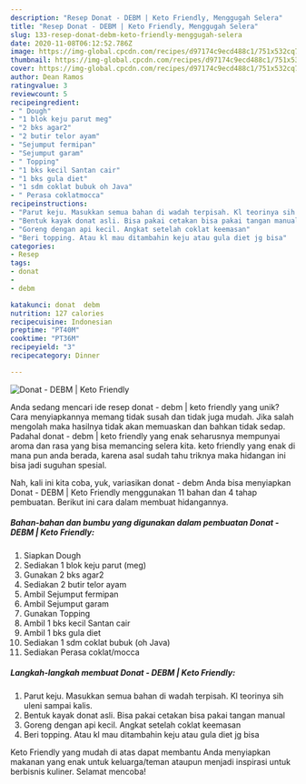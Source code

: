 ```yaml
---
description: "Resep Donat - DEBM | Keto Friendly, Menggugah Selera"
title: "Resep Donat - DEBM | Keto Friendly, Menggugah Selera"
slug: 133-resep-donat-debm-keto-friendly-menggugah-selera
date: 2020-11-08T06:12:52.786Z
image: https://img-global.cpcdn.com/recipes/d97174c9ecd488c1/751x532cq70/donat-debm-keto-friendly-foto-resep-utama.jpg
thumbnail: https://img-global.cpcdn.com/recipes/d97174c9ecd488c1/751x532cq70/donat-debm-keto-friendly-foto-resep-utama.jpg
cover: https://img-global.cpcdn.com/recipes/d97174c9ecd488c1/751x532cq70/donat-debm-keto-friendly-foto-resep-utama.jpg
author: Dean Ramos
ratingvalue: 3
reviewcount: 5
recipeingredient:
- " Dough"
- "1 blok keju parut meg"
- "2 bks agar2"
- "2 butir telor ayam"
- "Sejumput fermipan"
- "Sejumput garam"
- " Topping"
- "1 bks kecil Santan cair"
- "1 bks gula diet"
- "1 sdm coklat bubuk oh Java"
- " Perasa coklatmocca"
recipeinstructions:
- "Parut keju. Masukkan semua bahan di wadah terpisah. Kl teorinya sih uleni sampai kalis."
- "Bentuk kayak donat asli. Bisa pakai cetakan bisa pakai tangan manual"
- "Goreng dengan api kecil. Angkat setelah coklat keemasan"
- "Beri topping. Atau kl mau ditambahin keju atau gula diet jg bisa"
categories:
- Resep
tags:
- donat
- 
- debm

katakunci: donat  debm 
nutrition: 127 calories
recipecuisine: Indonesian
preptime: "PT40M"
cooktime: "PT36M"
recipeyield: "3"
recipecategory: Dinner

---
```



![Donat - DEBM | Keto Friendly](https://img-global.cpcdn.com/recipes/d97174c9ecd488c1/751x532cq70/donat-debm-keto-friendly-foto-resep-utama.jpg)

Anda sedang mencari ide resep donat - debm | keto friendly yang unik? Cara menyiapkannya memang tidak susah dan tidak juga mudah. Jika salah mengolah maka hasilnya tidak akan memuaskan dan bahkan tidak sedap. Padahal donat - debm | keto friendly yang enak seharusnya mempunyai aroma dan rasa yang bisa memancing selera kita.
 keto friendly yang enak di mana pun anda berada, karena asal sudah tahu triknya maka hidangan ini bisa jadi suguhan spesial.


Nah, kali ini kita coba, yuk, variasikan donat - debm  Anda bisa menyiapkan Donat - DEBM | Keto Friendly menggunakan 11 bahan dan 4 tahap pembuatan. Berikut ini cara dalam membuat hidangannya.

<!--inarticleads1-->

##### Bahan-bahan dan bumbu yang digunakan dalam pembuatan Donat - DEBM | Keto Friendly:

1. Siapkan  Dough
1. Sediakan 1 blok keju parut (meg)
1. Gunakan 2 bks agar2
1. Sediakan 2 butir telor ayam
1. Ambil Sejumput fermipan
1. Ambil Sejumput garam
1. Gunakan  Topping
1. Ambil 1 bks kecil Santan cair
1. Ambil 1 bks gula diet
1. Sediakan 1 sdm coklat bubuk (oh Java)
1. Sediakan  Perasa coklat/mocca




<!--inarticleads2-->

##### Langkah-langkah membuat Donat - DEBM | Keto Friendly:

1. Parut keju. Masukkan semua bahan di wadah terpisah. Kl teorinya sih uleni sampai kalis.
1. Bentuk kayak donat asli. Bisa pakai cetakan bisa pakai tangan manual
1. Goreng dengan api kecil. Angkat setelah coklat keemasan
1. Beri topping. Atau kl mau ditambahin keju atau gula diet jg bisa




 Keto Friendly yang mudah di atas dapat membantu Anda menyiapkan makanan yang enak untuk keluarga/teman ataupun menjadi inspirasi untuk berbisnis kuliner. Selamat mencoba!
